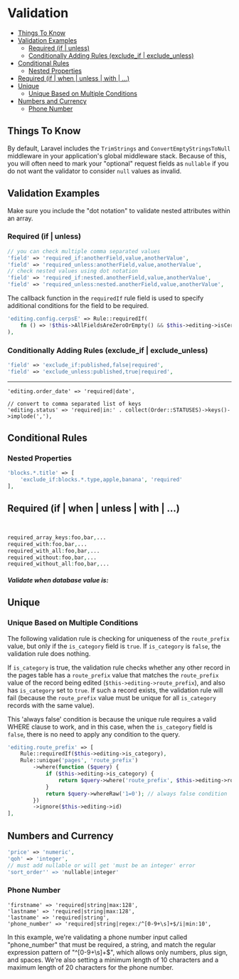 # Validation


<!-- MarkdownTOC -->

- [Things To Know](#things-to-know)
- [Validation Examples](#validation-examples)
    - [Required (if | unless)](#required-if--unless)
    - [Conditionally Adding Rules (exclude\_if | exclude\_unless)](#conditionally-adding-rules-exclude_if--exclude_unless)
- [Conditional Rules](#conditional-rules)
    - [Nested Properties](#nested-properties)
- [Required (if | when | unless | with | ...)](#required-if--when--unless--with--)
- [Unique](#unique)
    - [Unique Based on Multiple Conditions](#unique-based-on-multiple-conditions)
- [Numbers and Currency](#numbers-and-currency)
    - [Phone Number](#phone-number)

<!-- /MarkdownTOC -->

<a id="things-to-know"></a>
## Things To Know

By default, Laravel includes the `TrimStrings` and `ConvertEmptyStringsToNull` middleware in your
application's global middleware stack. Because of this, you will often need to mark your
"optional" request fields as `nullable` if you do not want the validator to consider `null` values
as invalid.

<a id="validation-examples"></a>
## Validation Examples

Make sure you include the "dot notation" to validate nested attributes within an array.

<a id="required-if-%7C-unless"></a>
### Required (if | unless)

```php
// you can check multiple comma separated values
'field' => 'required_if:anotherField,value,anotherValue',
'field' => 'required_unless:anotherField,value,anotherValue',
// check nested values using dot notation
'field' => 'required_if:nested.anotherField,value,anotherValue',
'field' => 'required_unless:nested.anotherField,value,anotherValue',
```

The callback function in the `requiredIf` rule field is used to specify additional conditions for
the field to be required.

```php
'editing.config.cerpsE' => Rule::requiredIf(
    fn () => !$this->AllFieldsAreZeroOrEmpty() && $this->editing->isCerpsApproved()
),
```

<a id="conditionally-adding-rules-exclude_if-%7C-exclude_unless"></a>
### Conditionally Adding Rules (exclude_if | exclude_unless)

```php
'field' => 'exclude_if:published,false|required',
'field' => 'exclude_unless:published,true|required',
```

---
<!--  -->
<!--  -->
<!--  -->
<!--  -->
<!--  -->
<!--  -->
<!--  -->
<!--  -->
<!--  -->

    'editing.order_date' => 'required|date',

    // convert to comma separated list of keys
    'editing.status' => 'required|in:' . collect(Order::STATUSES)->keys()->implode(','),

<a id="conditional-rules"></a>
## Conditional Rules



<a id="nested-properties"></a>
### Nested Properties

```php
'blocks.*.title' => [
    'exclude_if:blocks.*.type,apple,banana', 'required'
],
```

<a id="required-if-%7C-when-%7C-unless-%7C-with-%7C-"></a>
## Required (if | when | unless | with | ...)


```php


required_array_keys:foo,bar,...
required_with:foo,bar,...
required_with_all:foo,bar,...
required_without:foo,bar,...
required_without_all:foo,bar,...
```

##### Validate when database value is:

<a id="unique"></a>
## Unique



<a id="unique-based-on-multiple-conditions"></a>
### Unique Based on Multiple Conditions

The following validation rule is checking for uniqueness of the `route_prefix`
value, but only if the `is_category` field is `true`. If `is_category` is
`false`, the validation rule does nothing.

If `is_category` is true, the validation rule checks whether any other record
in the pages table has a `route_prefix` value that matches the `route_prefix`
value of the record being edited (`$this->editing->route_prefix`), and also
has `is_category` set to `true`. If such a record exists, the validation rule
will fail (because the `route_prefix` value must be unique for all
`is_category` records with the same value).

This 'always false' condition is because the unique rule requires a valid
WHERE clause to work, and in this case, when the `is_category` field is
`false`, there is no need to apply any condition to the query.

```php
'editing.route_prefix' => [
    Rule::requiredIf($this->editing->is_category),
    Rule::unique('pages', 'route_prefix')
        ->where(function ($query) {
            if ($this->editing->is_category) {
                return $query->where('route_prefix', $this->editing->route_prefix);
            }
            return $query->whereRaw('1=0'); // always false condition
        })
        ->ignore($this->editing->id)
],
```

<a id="numbers-and-currency"></a>
## Numbers and Currency

```php
'price' => 'numeric',
'qoh' => 'integer',
// must add nullable or will get 'must be an integer' error
'sort_order'' => 'nullable|integer'
```

<a id="phone-number"></a>
### Phone Number

    'firstname' => 'required|string|max:128',
    'lastname' => 'required|string|max:128',
    'lastname' => 'required|string',
    'phone_number' => 'required|string|regex:/^[0-9+\s]+$/i|min:10',


In this example, we're validating a phone number input called "phone_number" that must be required, a string, and match the regular expression pattern of "^[0-9+\s]+$", which allows only numbers, plus sign, and spaces. We're also setting a minimum length of 10 characters and a maximum length of 20 characters for the phone number.
